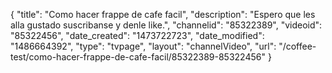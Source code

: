 {
    "title": "Como hacer frappe de cafe facil",
    "description": "Espero que les alla gustado suscribanse y denle like.",
    "channelid": "85322389",
    "videoid": "85322456",
    "date_created": "1473722723",
    "date_modified": "1486664392",
    "type": "tvpage",
    "layout": "channelVideo",
    "url": "\/coffee-test\/como-hacer-frappe-de-cafe-facil\/85322389-85322456"
}
